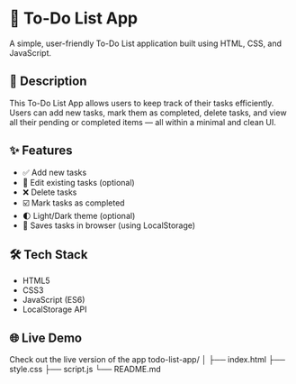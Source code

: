 # 📝 To-Do List App
A simple, user-friendly To-Do List application built using HTML, CSS, and JavaScript.
## 📌 Description
This To-Do List App allows users to keep track of their tasks efficiently. Users can add new tasks, mark them as completed, delete tasks, and view all their pending or completed items — all within a minimal and clean UI.
## ✨ Features
- ✅ Add new tasks
- 📝 Edit existing tasks (optional)
- ❌ Delete tasks
- ☑️ Mark tasks as completed
- 🌓 Light/Dark theme (optional)
- 💾 Saves tasks in browser (using LocalStorage)
## 🛠️ Tech Stack
- HTML5
- CSS3
- JavaScript (ES6)
- LocalStorage API
## 🌐 Live Demo
Check out the live version of the app 
todo-list-app/
│
├── index.html
├── style.css
├── script.js
└── README.md
